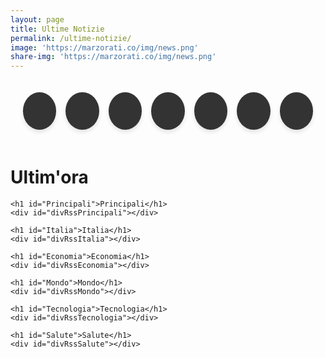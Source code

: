 ```yaml
---
layout: page
title: Ultime Notizie
permalink: /ultime-notizie/
image: 'https://marzorati.co/img/news.png'
share-img: 'https://marzorati.co/img/news.png'
---
```


<!-- Style per bottone top -->
<style>
#return-to-top {
    position: fixed;
    bottom: 20px;
    right: 20px;
    background: rgba(0, 0, 0, 0.7);
    width: 50px;
    height: 50px;
    border-radius: 35px;
    display: none;
    transition: all 0.3s ease;
}
#return-to-top i {
    color: #fff;
    position: relative;
    left: 16px;
    top: 13px;
    font-size: 19px;
    transition: all 0.3s ease;
}
#return-to-top:hover {
    background: rgba(0, 0, 0, 0.9);
}
#return-to-top:hover i {
    top: 5px;
}
</style>

<!-- Style per RSS -->
<style>
    .itemTitle a { font-weight: bold; font-size: 20px; color: #008AFF; text-decoration: none; }
    .itemTitle a:hover { text-decoration: underline; }
    .itemDate { font-size: 11px; color: #AAAAAA; }
</style>

<!-- Style per pulsanti circolari -->
<style>
    .buttons-container {
        display: flex;
        justify-content: center;
        gap: 15px;
        padding: 20px;
    }
    .circle-btn {
        width: 60px;
        height: 60px;
        background: #333;
        border-radius: 50%;
        display: flex;
        align-items: center;
        justify-content: center;
        box-shadow: 0 4px 6px rgba(0, 0, 0, 0.1);
        transition: transform 0.3s ease, box-shadow 0.3s ease;
        position: relative;
        cursor: pointer;
    }
    .circle-btn i {
        color: white;
        font-size: 24px;
    }
    .circle-btn:hover {
        transform: translateY(-5px);
        box-shadow: 0 6px 12px rgba(0, 0, 0, 0.2);
    }
    .circle-btn:hover::after {
        content: attr(data-tooltip);
        position: absolute;
        bottom: -30px;
        background: black;
        color: white;
        padding: 5px 10px;
        border-radius: 5px;
        font-size: 12px;
        white-space: nowrap;
    }
</style>

<body>
<a href="javascript:" id="return-to-top"><i class="icon-chevron-up"></i></a>
<link href="//netdna.bootstrapcdn.com/font-awesome/3.2.1/css/font-awesome.css" rel="stylesheet">

<div class="buttons-container">
    <div class="circle-btn" data-tooltip="Ultim'ora" onclick="scrollToSection('Ultimissime')"><i class="icon-bolt"></i></div>
    <div class="circle-btn" data-tooltip="Principali" onclick="scrollToSection('Principali')"><i class="icon-globe"></i></div>
    <div class="circle-btn" data-tooltip="Italia" onclick="scrollToSection('Italia')"><i class="icon-flag"></i></div>
    <div class="circle-btn" data-tooltip="Economia" onclick="scrollToSection('Economia')"><i class="icon-money"></i></div>
    <div class="circle-btn" data-tooltip="Mondo" onclick="scrollToSection('Mondo')"><i class="icon-globe"></i></div>
    <div class="circle-btn" data-tooltip="Tecnologia" onclick="scrollToSection('Tecnologia')"><i class="icon-cogs"></i></div>
    <div class="circle-btn" data-tooltip="Salute" onclick="scrollToSection('Salute')"><i class="icon-heart"></i></div>
</div>

<div id="loading-spinner" style="text-align: center; padding: 20px; font-size: 20px; display: none;">
    <i class="icon-spinner icon-spin"></i> Caricamento...
</div>

<!-- Sezioni RSS -->
<div id="rss-feeds">
    <h1 id="Ultimissime">Ultim'ora</h1>
    <div id="divRssUltimissime"></div>

    <h1 id="Principali">Principali</h1>
    <div id="divRssPrincipali"></div>

    <h1 id="Italia">Italia</h1>
    <div id="divRssItalia"></div>

    <h1 id="Economia">Economia</h1>
    <div id="divRssEconomia"></div>

    <h1 id="Mondo">Mondo</h1>
    <div id="divRssMondo"></div>

    <h1 id="Tecnologia">Tecnologia</h1>
    <div id="divRssTecnologia"></div>

    <h1 id="Salute">Salute</h1>
    <div id="divRssSalute"></div>
</div>

<script>
// Scorrimento fluido alla sezione
function scrollToSection(id) {
    const section = document.getElementById(id);
    if (section) {
        section.scrollIntoView({ behavior: 'smooth' });
    }
}

// Gestione pulsante "Torna su"
window.addEventListener('scroll', function () {
    const button = document.getElementById('return-to-top');
    if (window.scrollY >= 50) {
        button.style.display = 'block';
    } else {
        button.style.display = 'none';
    }
});
document.getElementById('return-to-top').addEventListener('click', function () {
    window.scrollTo({ top: 0, behavior: 'smooth' });
});

// Funzione per caricare i feed RSS
async function loadRSS(feedUrl, containerId) {
    const container = document.getElementById(containerId);
    if (!container) return;

    document.getElementById('loading-spinner').style.display = 'block';

    try {
        const response = await fetch(`https://api.rss2json.com/v1/api.json?rss_url=${feedUrl}`);
        const data = await response.json();

        let html = '';
        data.items.forEach(item => {
            html += `
                <div class="rss-item">
                    <div class="itemTitle"><a href="${item.link}" target="_blank">${item.title}</a></div>
                    <div class="itemDate">${new Date(item.pubDate).toLocaleDateString('it-IT')}</div>
                    <div class="itemContent">${item.content}</div>
                </div>
            `;
        });

        container.innerHTML = html;
    } catch (error) {
        container.innerHTML = '<p>Errore nel caricamento del feed.</p>';
    } finally {
        document.getElementById('loading-spinner').style.display = 'none';
    }
}

// Caricamento parallelo dei feed
const feeds = {
    divRssUltimissime: 'https://www.servizitelevideo.rai.it/televideo/pub/rss101.xml',
    divRssPrincipali: 'https://news.google.com/rss?hl=it&gl=IT&ceid=IT:it',
    divRssItalia: 'https://news.google.com/rss/topics/CAAqIQgKIhtDQkFTRGdvSUwyMHZNRE55YW1vU0FtbDBLQUFQAQ?hl=it&gl=IT&ceid=IT:it',
    divRssEconomia: 'https://news.google.com/rss/topics/CAAqJggKIiBDQkFTRWdvSUwyMHZNRGx6TVdZU0FtbDBHZ0pKVkNnQVAB?hl=it&gl=IT&ceid=IT:it'
};

Object.entries(feeds).forEach(([containerId, feedUrl]) => loadRSS(feedUrl, containerId));
</script>
</body>

